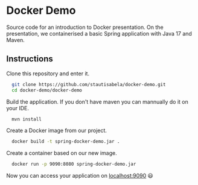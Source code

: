 # Docker Demo

Source code for an introduction to Docker presentation. On the presentation, we containerised a basic Spring application with Java 17 and Maven.


## Instructions
Clone this repository and enter it.
```bash
  git clone https://github.com/stautisabela/docker-demo.git
  cd docker-demo/docker-demo
```
Build the application. If you don't have maven you can mannually do it on your IDE.
```bash
  mvn install
```

Create a Docker image from our project.
```bash
  docker build -t spring-docker-demo.jar .
```

Create a container based on our new image.
```bash
  docker run -p 9090:8080 spring-docker-demo.jar
```

Now you can access your application on [localhost:9090](http://localhost:9090) :smiley:
